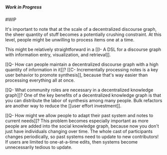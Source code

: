 ##### Work in Progress
#WIP

It's important to note that at the scale of a decentralized discourse graph, the sheer quantity of stuff becomes a potentially crushing constraint. At this level, people might be unwilling to process items one at a time.

This might be relatively straightforward in a [[I- A DSL for a discourse graph with information entry, visualization, and retrieval]].

[[Q- How can people maintain a decentralized discourse graph with a high quantity of information in it]]? [[C- Incrementally processing notes is a key user behavior to promote synthesis]], because that's way easier than processing everything all at once.

[[Q- What community roles are necessary in a decentralized knowledge graph]]? One of the key benefits of a decentralized knowledge graph is that you can distribute the labor of synthesis among many people. Bulk refactors are another way to reduce the [[user effort investment]].

[[Q- How might we allow people to adapt their past system and notes to current needs]]? This problem becomes especially important as more people are added into the social knowledge graph, because now you don't just have individuals changing over time. The whole cast of participants changes periodically, so past systems need to update to new contributors! If users are limited to one-at-a-time edits, then systems become unnecessarily tedious to update.